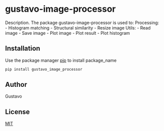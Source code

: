 # gustavo-image-processor

Description. 
The package gustavo-image-processor is used to:
	Processing:
		- Histogram matching 
		- Structural similarity
		- Resize image
	Utils:
		- Read image
		- Save image
		- Plot image
		- Plot result
		- Plot histogram

## Installation

Use the package manager [pip](https://pip.pypa.io/en/stable/) to install package_name

```bash
pip install gustavo_image_processor
```

## Author
Gustavo

## License
[MIT](https://choosealicense.com/licenses/mit/)
